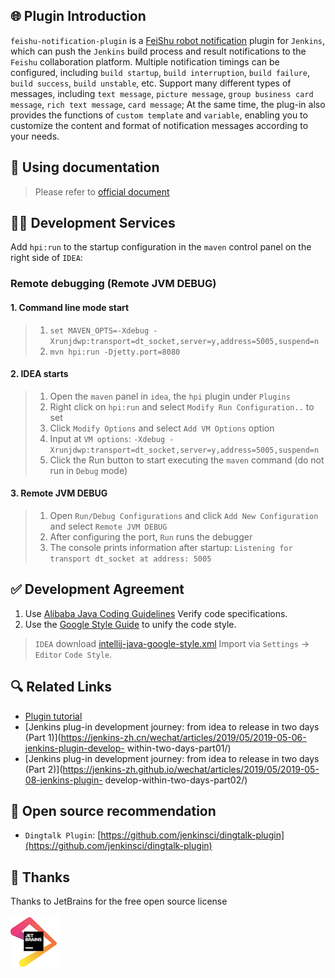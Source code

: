 ## 🌐 Plugin Introduction

`feishu-notification-plugin` is
a [FeiShu robot notification](https://open.feishu.cn/document/ukTMukTMukTM/ucTM5YjL3ETO24yNxkjN) plugin for `Jenkins`,
which can push the `Jenkins` build process and result notifications to the `Feishu` collaboration platform.
Multiple notification timings can be configured,
including `build startup`, `build interruption`, `build failure`, `build success`, `build unstable`, etc.
Support many different types of messages,
including `text message`, `picture message`, `group business card message`, `rich text message`, `card message`;
At the same time, the plug-in also provides the functions of `custom template` and `variable`, enabling you to customize
the content and format of notification messages according to your needs.

## 📝 Using documentation

> Please refer to [official document](https://721806280.github.io/feishu-notification-plugin-doc)

## 🧑‍💻 Development Services

Add `hpi:run` to the startup configuration in the `maven` control panel on the right side of `IDEA`:

### Remote debugging (Remote JVM DEBUG)

#### 1. Command line mode start

> 1. `set MAVEN_OPTS=-Xdebug -Xrunjdwp:transport=dt_socket,server=y,address=5005,suspend=n`
> 2. `mvn hpi:run -Djetty.port=8080`

#### 2. IDEA starts

> 1. Open the `maven` panel in `idea`, the `hpi` plugin under `Plugins`
> 2. Right click on `hpi:run` and select `Modify Run Configuration..` to set
> 3. Click `Modify Options` and select `Add VM Options` option
> 4. Input at `VM options`: `-Xdebug -Xrunjdwp:transport=dt_socket,server=y,address=5005,suspend=n`
> 5. Click the Run button to start executing the `maven` command (do not run in `Debug` mode)

#### 3. Remote JVM DEBUG

> 1. Open `Run/Debug Configurations` and click `Add New Configuration` and select `Remote JVM DEBUG`
> 2. After configuring the port, `Run` runs the debugger
> 3. The console prints information after startup: `Listening for transport dt_socket at address: 5005`

## ✅ Development Agreement

1. Use [Alibaba Java Coding Guidelines](https://plugins.jetbrains.com/plugin/10046-alibaba-java-coding-guidelines/)
   Verify code specifications.
2. Use the [Google Style Guide](https://github.com/google/styleguide) to unify the code style.

> `IDEA`
> download [intellij-java-google-style.xml](https://github.com/google/styleguide/blob/gh-pages/intellij-java-google-style.xml)
> Import via `Settings` -> `Editor` `Code Style`.

## 🔍️ Related Links

- [Plugin tutorial](https://wiki.jenkins.io/display/JENKINS/Plugin+tutorial#Plugintutorial-SettingUpEnvironment)
- [Jenkins plug-in development journey: from idea to release in two days (Part 1)](https://jenkins-zh.cn/wechat/articles/2019/05/2019-05-06-jenkins-plugin-develop-
  within-two-days-part01/)
- [Jenkins plug-in development journey: from idea to release in two days (Part 2)](https://jenkins-zh.github.io/wechat/articles/2019/05/2019-05-08-jenkins-plugin-
  develop-within-two-days-part02/)

## 🍻 Open source recommendation

- `Dingtalk Plugin`: [https://github.com/jenkinsci/dingtalk-plugin](https://github.com/jenkinsci/dingtalk-plugin)

## 💚 Thanks

Thanks to JetBrains for the free open source license

[![JetBrains](docs/img/jetbrains.png)](https://www.jetbrains.com/?from=feishu-notification-plugin)